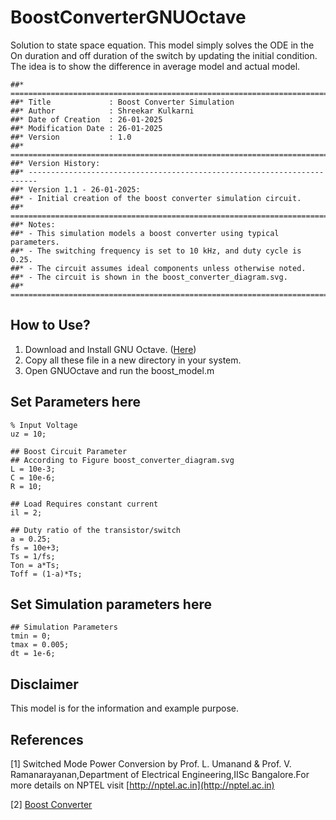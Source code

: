 # BoostConverterGNUOctave
Solution to state space equation. This model simply solves the ODE in the On duration and off duration of the switch by updating the initial condition.
The idea is to show the difference in average model and actual model. 
```
##* ========================================================================
##* Title             : Boost Converter Simulation
##* Author            : Shreekar Kulkarni
##* Date of Creation  : 26-01-2025
##* Modification Date : 26-01-2025
##* Version           : 1.0
##* ========================================================================
##* Version History:
##* ------------------------------------------------------------------------
##* Version 1.1 - 26-01-2025:
##* - Initial creation of the boost converter simulation circuit.
##* ========================================================================
##* Notes:
##* - This simulation models a boost converter using typical parameters.
##* - The switching frequency is set to 10 kHz, and duty cycle is 0.25.
##* - The circuit assumes ideal components unless otherwise noted.
##* - The circuit is shown in the boost_converter_diagram.svg.
##* ========================================================================
```
## How to Use?
1. Download and Install GNU Octave. ([Here](https://octave.org/download))
2. Copy all these file in a new directory in your system.
3. Open GNUOctave and run the boost_model.m

## Set Parameters here
```
% Input Voltage
uz = 10;

## Boost Circuit Parameter
## According to Figure boost_converter_diagram.svg
L = 10e-3;
C = 10e-6;
R = 10;

## Load Requires constant current
il = 2;

## Duty ratio of the transistor/switch
a = 0.25;
fs = 10e+3;
Ts = 1/fs;
Ton = a*Ts;
Toff = (1-a)*Ts;
```

## Set Simulation parameters here
```
## Simulation Parameters
tmin = 0;
tmax = 0.005;
dt = 1e-6;
```

## Disclaimer
This model is for the information and example purpose. 

## References
[1] Switched Mode Power Conversion by Prof. L. Umanand & Prof. V. Ramanarayanan,Department of Electrical Engineering,IISc Bangalore.For more details on NPTEL visit [http://nptel.ac.in](http://nptel.ac.in)

[2] [Boost Converter](https://en.wikipedia.org/wiki/Boost_converter "wiki")
